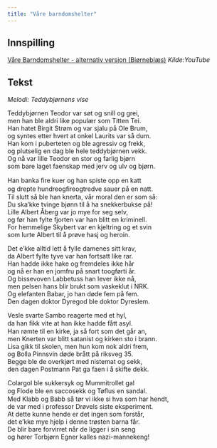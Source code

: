 ```yaml
---
title: "Våre barndomshelter"
---
```


Innspilling
-----------

[Våre Barndomshelter - alternativ versjon (Biørneblæs)][]
*Kilde:YouTube*

Tekst
-----

*Melodi: Teddybjørnens vise*

Teddybjørnen Teodor var søt og snill og grei,  
men han ble aldri like populær som Titten Tei.  
Han hatet Birgit Strøm og var sjalu på Ole Brum,  
og syntes etter hvert at onkel Laurits var så dum.  
Han kom i puberteten og ble agressiv og frekk,  
og plutselig en dag ble hele teddybjørnen vekk.  
Og nå var lille Teodor en stor og farlig bjørn  
som bare laget faenskap med jerv og ulv og bjørn.

Han banka ﬁre kuer og han spiste opp en katt  
og drepte hundreogﬁreogtredve sauer på en natt.  
Til slutt så ble han knerta, vår moral den er som så:  
Du ska’kke tvinge bjønn til å ha snekkerbukse på!  
Lille Albert Åberg var jo mye for seg selv,  
og før han fylte fjorten var han blitt en kriminell.  
For hemmelige Skybert var en kjeltring og et svin  
som lurte Albert til å prøve hasj og heroin.

Det e’kke alltid lett å fylle damenes sitt krav,  
da Albert fylte tyve var han fortsatt like rar.  
Han hadde ikke hake og fremdeles ikke hår  
og nå er han en jomfru på snart toogførti år.  
Og bissevoven Labbetuss han lever ikke nå,  
men pelsen hans blir brukt som vaskeklut i NRK.  
Og elefanten Babar, jo han døde fem på fem.  
Den dagen doktor Dyregod ble doktor Dyreslem.

Vesle svarte Sambo reagerte med et hyl,  
da han ﬁkk vite at han ikke hadde fått asyl.  
Han rømte til en kirke, ja så fort som det går an,  
men Knerten var blitt satanist og kirken sto i brann.  
Lisa gikk til skolen, men hun kom nok aldri frem,  
og Bolla Pinnsvin døde brått på riksveg 35.  
Begge ble de overkjørt med nistemat og sekk,  
den dagen Postmann Pat ga faen i å skifte dekk.

Colargol ble sukkersyk og Mummitrollet gal  
og Flode ble en saccosekk og Tøﬂus en sandal.  
Med Klabb og Babb så tør vi ikke si hva som har hendt,  
de var med i professor Drøvels siste eksperiment.  
At dette kunne hende er det ingen som forstår,  
det e’kke mye hjelp i denne trøsten barna får.  
De blir bare forvirret når de ligger i sin seng  
og hører Torbjørn Egner kalles nazi-mannekeng!

  [Våre Barndomshelter - alternativ versjon (Biørneblæs)]: http://www.youtube.com/watch?v=an-I3BDaaFg